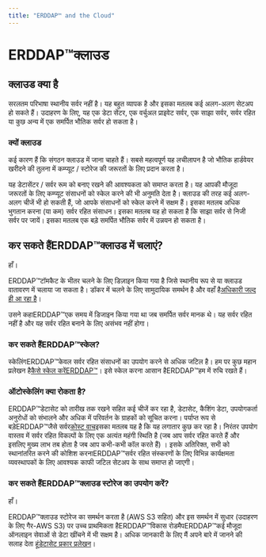 ```yaml
---
title: "ERDDAP™ and the Cloud"
---
```

# ERDDAP™क्लाउड

## क्लाउड क्या है

सरलतम परिभाषा स्थानीय सर्वर नहीं है। यह बहुत व्यापक है और इसका मतलब कई अलग-अलग सेटअप हो सकते हैं। उदाहरण के लिए, यह एक डेटा सेंटर, एक वर्चुअल प्राइवेट सर्वर, एक साझा सर्वर, सर्वर रहित या कुछ अन्य में एक समर्पित भौतिक सर्वर हो सकता है।

### क्यों क्लाउड

कई कारण हैं कि संगठन क्लाउड में जाना चाहते हैं। सबसे महत्वपूर्ण यह लचीलापन है जो भौतिक हार्डवेयर खरीदने की तुलना में कम्प्यूट / स्टोरेज की जरूरतों के लिए प्रदान करता है।

यह डेटासेंटर / सर्वर रूम को बनाए रखने की आवश्यकता को समाप्त करता है। यह आपकी मौजूदा जरूरतों के लिए कम्प्यूट संसाधनों को स्केल करने की भी अनुमति देता है। क्लाउड की तरह कई अलग-अलग चीजें भी हो सकती हैं, जो आपके संसाधनों को स्केल करने में सक्षम हैं। इसका मतलब अधिक भुगतान करना (या कम) सर्वर रहित संसाधन। इसका मतलब यह हो सकता है कि साझा सर्वर से निजी सर्वर पर जायें। इसका मतलब एक बड़े समर्पित भौतिक सर्वर में उन्नयन हो सकता है।

## कर सकते हैंERDDAP™क्लाउड में चलाएं?

हाँ।

ERDDAP™टॉमकैट के भीतर चलने के लिए डिज़ाइन किया गया है जिसे स्थानीय रूप से या क्लाउड वातावरण में चलाया जा सकता है। डॉकर में चलने के लिए सामुदायिक समर्थन है और वहाँ है[अधिकारी जल्द ही आ रहा है](https://github.com/ERDDAP/erddap/blob/main/DOCKER.md)।

उसने कहाERDDAP™एक समय में डिजाइन किया गया था जब समर्पित सर्वर मानक थे। यह सर्वर रहित नहीं है और यह सर्वर रहित बनाने के लिए असंभव नहीं होगा।

### कर सकते हैंERDDAP™स्केल?

स्केलिंगERDDAP™केवल सर्वर रहित संसाधनों का उपयोग करने से अधिक जटिल है। हम पर कुछ महान प्रलेखन है[कैसे स्केल करेंERDDAP™](https://erddap.github.io/docs/server-admin/scaling)। इसे स्केल करना आसान हैERDDAP™हम में रुचि रखते हैं।

### ऑटोस्केलिंग क्या रोकता है?

ERDDAP™डेटासेट को तारीख तक रखने सहित कई चीजें कर रहा है, डेटासेट, कैशिंग डेटा, उपयोगकर्ता अनुरोधों को संभालने और अधिक में परिवर्तन के ग्राहकों को सूचित करना। पर्याप्त रूप से बड़ेERDDAP™जैसे सर्वर[कोस्ट वाच](https://coastwatch.pfeg.noaa.gov/erddap/index.html)इसका मतलब यह है कि यह लगातार कुछ कर रहा है। निरंतर उपयोग वास्तव में सर्वर रहित विकल्पों के लिए एक अत्यंत महंगी स्थिति है (जब आप सर्वर रहित करते हैं और इसलिए मुख्य लाभ तब होता है जब आप कभी-कभी कॉल करते हैं) । इसके अतिरिक्त, सभी को स्थानांतरित करने की कोशिश करनाERDDAP™सर्वर रहित संस्करणों के लिए विभिन्न कार्यक्षमता व्यवस्थापकों के लिए आवश्यक काफी जटिल सेटअप के साथ समाप्त हो जाएगी।

### कर सकते हैंERDDAP™क्लाउड स्टोरेज का उपयोग करें?

हाँ।

ERDDAP™क्लाउड स्टोरेज का समर्थन करता है (AWS S3 सहित) और इस समर्थन में सुधार (उदाहरण के लिए गैर-AWS S3) पर उच्च प्राथमिकता हैERDDAP™विकास रोडमैपERDDAP™कई मौजूदा ऑनलाइन सेवाओं से डेटा खींचने में भी सक्षम है। अधिक जानकारी के लिए मैं अपने बारे में जानने की सलाह देता हूं[डेटासेट प्रकार प्रलेखन](https://erddap.github.io/docs/server-admin/datasets#detailed-descriptions-of-dataset-types)।
